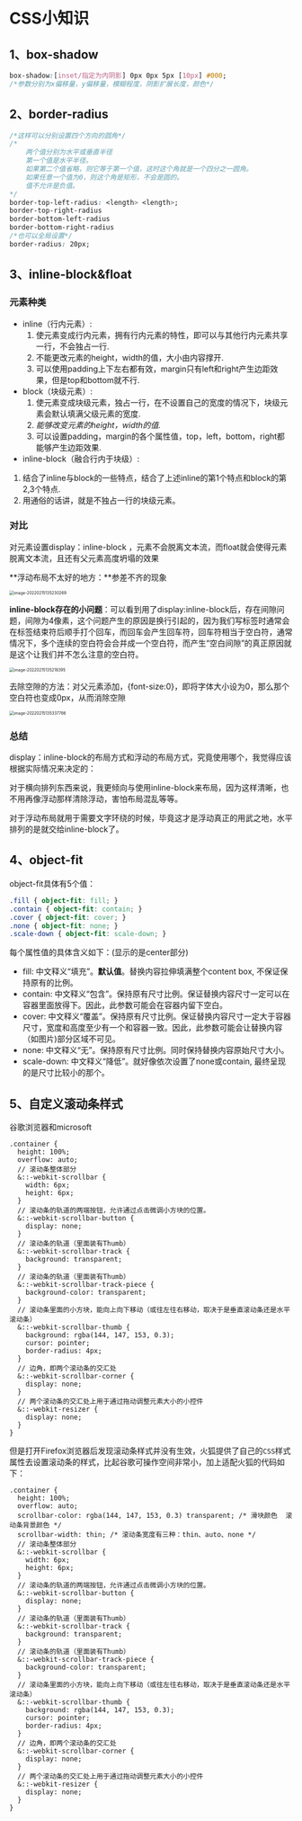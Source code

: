 # CSS小知识

## 1、box-shadow

```css
box-shadow:[inset/指定为内阴影] 0px 0px 5px [10px] #000;
/*参数分别为x偏移量，y偏移量，模糊程度，阴影扩展长度，颜色*/
```

## 2、border-radius

```css
/*这样可以分别设置四个方向的圆角*/
/*
	两个值分别为水平或垂直半径
    第一个值是水平半径。
    如果第二个值省略，则它等于第一个值，这时这个角就是一个四分之一圆角。
    如果任意一个值为0，则这个角是矩形，不会是圆的。
    值不允许是负值。
*/
border-top-left-radius: <length> <length>;
border-top-right-radius
border-bottom-left-radius
border-bottom-right-radius
/*也可以全局设置*/
border-radius: 20px;


```

## 3、inline-block&float

### 元素种类

- inline（行内元素）:
  1. 使元素变成行内元素，拥有行内元素的特性，即可以与其他行内元素共享一行，不会独占一行. 
  2. 不能更改元素的height，width的值，大小由内容撑开. 
  3. 可以使用padding上下左右都有效，margin只有left和right产生边距效果，但是top和bottom就不行.
- block（块级元素）:
  1. 使元素变成块级元素，独占一行，在不设置自己的宽度的情况下，块级元素会默认填满父级元素的宽度. 
  2. *能够改变元素的height，width的值.* 
  3. 可以设置padding，margin的各个属性值，top，left，bottom，right都能够产生边距效果.
-  inline-block（融合行内于块级）:
  1. 结合了inline与block的一些特点，结合了上述inline的第1个特点和block的第2,3个特点.
  2. 用通俗的话讲，就是不独占一行的块级元素。

### 对比

对元素设置display：inline-block ，元素不会脱离文本流，而float就会使得元素脱离文本流，且还有父元素高度坍塌的效果

**浮动布局不太好的地方：**参差不齐的现象

<img src="./2.assets/image-20220215135230269.png" alt="image-20220215135230269" style="zoom:50%;" />

**inline-block存在的小问题**：可以看到用了display:inline-block后，存在间隙问题，间隙为4像素，这个问题产生的原因是换行引起的，因为我们写标签时通常会在标签结束符后顺手打个回车，而回车会产生回车符，回车符相当于空白符，通常情况下，多个连续的空白符会合并成一个空白符，而产生“空白间隙”的真正原因就是这个让我们并不怎么注意的空白符。

<img src="./2.assets/image-20220215135218395.png" alt="image-20220215135218395" style="zoom:50%;" />

去除空隙的方法：对父元素添加，{font-size:0}，即将字体大小设为0，那么那个空白符也变成0px，从而消除空隙

<img src="./2.assets/image-20220215135337766.png" alt="image-20220215135337766" style="zoom:50%;" />

### 总结

display：inline-block的布局方式和浮动的布局方式，究竟使用哪个，我觉得应该根据实际情况来决定的：

对于横向排列东西来说，我更倾向与使用inline-block来布局，因为这样清晰，也不用再像浮动那样清除浮动，害怕布局混乱等等。

对于浮动布局就用于需要文字环绕的时候，毕竟这才是浮动真正的用武之地，水平排列的是就交给inline-block了。

## 4、object-fit

object-fit具体有5个值：

```css
.fill { object-fit: fill; }
.contain { object-fit: contain; }
.cover { object-fit: cover; }
.none { object-fit: none; }
.scale-down { object-fit: scale-down; }
```

每个属性值的具体含义如下：(显示的是center部分)

- fill: 中文释义“填充”。**默认值**。替换内容拉伸填满整个content box, 不保证保持原有的比例。
- contain: 中文释义“包含”。保持原有尺寸比例。保证替换内容尺寸一定可以在容器里面放得下。因此，此参数可能会在容器内留下空白。
- cover: 中文释义“覆盖”。保持原有尺寸比例。保证替换内容尺寸一定大于容器尺寸，宽度和高度至少有一个和容器一致。因此，此参数可能会让替换内容（如图片)部分区域不可见。
- none: 中文释义“无”。保持原有尺寸比例。同时保持替换内容原始尺寸大小。
- scale-down: 中文释义“降低”。就好像依次设置了none或contain, 最终呈现的是尺寸比较小的那个。





## 5、自定义滚动条样式

谷歌浏览器和microsoft

```less
.container {
  height: 100%;
  overflow: auto;
  // 滚动条整体部分
  &::-webkit-scrollbar {
    width: 6px;
    height: 6px;
  }
  // 滚动条的轨道的两端按钮，允许通过点击微调小方块的位置。
  &::-webkit-scrollbar-button {
    display: none;
  }
  // 滚动条的轨道（里面装有Thumb）
  &::-webkit-scrollbar-track {
    background: transparent;
  }
  // 滚动条的轨道（里面装有Thumb）
  &::-webkit-scrollbar-track-piece {
    background-color: transparent;
  }
  // 滚动条里面的小方块，能向上向下移动（或往左往右移动，取决于是垂直滚动条还是水平滚动条）
  &::-webkit-scrollbar-thumb {
    background: rgba(144, 147, 153, 0.3);
    cursor: pointer;
    border-radius: 4px;
  }
  // 边角，即两个滚动条的交汇处
  &::-webkit-scrollbar-corner {
    display: none;
  }
  // 两个滚动条的交汇处上用于通过拖动调整元素大小的小控件
  &::-webkit-resizer {
    display: none;
  }
}
```

但是打开Firefox浏览器后发现滚动条样式并没有生效，火狐提供了自己的`CSS`样式属性去设置滚动条的样式，比起谷歌可操作空间非常小，加上适配火狐的代码如下：

```less
.container {
  height: 100%;
  overflow: auto;
  scrollbar-color: rgba(144, 147, 153, 0.3) transparent; /* 滑块颜色  滚动条背景颜色 */
  scrollbar-width: thin; /* 滚动条宽度有三种：thin、auto、none */
  // 滚动条整体部分
  &::-webkit-scrollbar {
    width: 6px;
    height: 6px;
  }
  // 滚动条的轨道的两端按钮，允许通过点击微调小方块的位置。
  &::-webkit-scrollbar-button {
    display: none;
  }
  // 滚动条的轨道（里面装有Thumb）
  &::-webkit-scrollbar-track {
    background: transparent;
  }
  // 滚动条的轨道（里面装有Thumb）
  &::-webkit-scrollbar-track-piece {
    background-color: transparent;
  }
  // 滚动条里面的小方块，能向上向下移动（或往左往右移动，取决于是垂直滚动条还是水平滚动条）
  &::-webkit-scrollbar-thumb {
    background: rgba(144, 147, 153, 0.3);
    cursor: pointer;
    border-radius: 4px;
  }
  // 边角，即两个滚动条的交汇处
  &::-webkit-scrollbar-corner {
    display: none;
  }
  // 两个滚动条的交汇处上用于通过拖动调整元素大小的小控件
  &::-webkit-resizer {
    display: none;
  }
}
```

